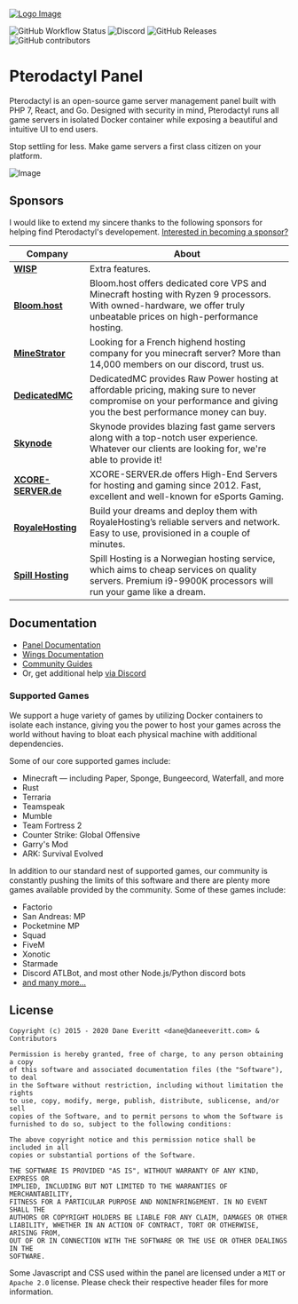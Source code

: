 [![Logo Image](https://cdn.pterodactyl.io/logos/new/pterodactyl_logo.png)](https://pterodactyl.io)

![GitHub Workflow Status](https://img.shields.io/github/workflow/status/pterodactyl/panel/tests?label=Tests&style=for-the-badge)
![Discord](https://img.shields.io/discord/122900397965705216?label=Discord&logo=Discord&logoColor=white&style=for-the-badge)
![GitHub Releases](https://img.shields.io/github/downloads/pterodactyl/panel/latest/total?style=for-the-badge)
![GitHub contributors](https://img.shields.io/github/contributors/pterodactyl/panel?style=for-the-badge)

# Pterodactyl Panel
Pterodactyl is an open-source game server management panel built with PHP 7, React, and Go. Designed with security 
in mind, Pterodactyl runs all game servers in isolated Docker container while exposing a beautiful and intuitive
UI to end users.

Stop settling for less. Make game servers a first class citizen on your platform.

![Image](https://cdn.pterodactyl.io/site-assets/pterodactyl_v1_demo.gif)

## Sponsors
I would like to extend my sincere thanks to the following sponsors for helping find Pterodactyl's developement.
[Interested in becoming a sponsor?](https://github.com/sponsors/DaneEveritt)

| Company | About |
| ------- | ----- |
| [**WISP**](https://wisp.gg) | Extra features. |
| [**Bloom.host**](https://bloom.host) | Bloom.host offers dedicated core VPS and Minecraft hosting with Ryzen 9 processors. With owned-hardware, we offer truly unbeatable prices on high-performance hosting. |
| [**MineStrator**](https://minestrator.com/) | Looking for a French highend hosting company for you minecraft server? More than 14,000 members on our discord, trust us. |
| [**DedicatedMC**](https://dedicatedmc.io/) | DedicatedMC provides Raw Power hosting at affordable pricing, making sure to never compromise on your performance and giving you the best performance money can buy. |
| [**Skynode**](https://www.skynode.pro/) | Skynode provides blazing fast game servers along with a top-notch user experience. Whatever our clients are looking for, we're able to provide it! |
| [**XCORE-SERVER.de**](https://xcore-server.de/) | XCORE-SERVER.de offers High-End Servers for hosting and gaming since 2012. Fast, excellent and well-known for eSports Gaming. |
| [**RoyaleHosting**](https://royalehosting.net/) |  Build your dreams and deploy them with RoyaleHosting’s reliable servers and network. Easy to use, provisioned in a couple of minutes. |
| [**Spill Hosting**](https://spillhosting.no/) |  Spill Hosting is a Norwegian hosting service, which aims to cheap services on quality servers. Premium i9-9900K processors will run your game like a dream. |

## Documentation
* [Panel Documentation](https://pterodactyl.io/panel/1.0/getting_started.html)
* [Wings Documentation](https://pterodactyl.io/wings/1.0/installing.html)
* [Community Guides](https://pterodactyl.io/community/about.html)
* Or, get additional help [via Discord](https://discord.gg/pterodactyl)

### Supported Games
We support a huge variety of games by utilizing Docker containers to isolate each instance, giving you the power to
host your games across the world without having to bloat each physical machine with additional dependencies.

Some of our core supported games include:

* Minecraft — including Paper, Sponge, Bungeecord, Waterfall, and more
* Rust
* Terraria
* Teamspeak
* Mumble
* Team Fortress 2
* Counter Strike: Global Offensive
* Garry's Mod
* ARK: Survival Evolved

In addition to our standard nest of supported games, our community is constantly pushing the limits of this software
and there are plenty more games available provided by the community. Some of these games include:

* Factorio
* San Andreas: MP
* Pocketmine MP
* Squad
* FiveM
* Xonotic
* Starmade
* Discord ATLBot, and most other Node.js/Python discord bots
* [and many more...](https://github.com/parkervcp/eggs)

## License
```
Copyright (c) 2015 - 2020 Dane Everitt <dane@daneeveritt.com> & Contributors

Permission is hereby granted, free of charge, to any person obtaining a copy
of this software and associated documentation files (the "Software"), to deal
in the Software without restriction, including without limitation the rights
to use, copy, modify, merge, publish, distribute, sublicense, and/or sell
copies of the Software, and to permit persons to whom the Software is
furnished to do so, subject to the following conditions:

The above copyright notice and this permission notice shall be included in all
copies or substantial portions of the Software.

THE SOFTWARE IS PROVIDED "AS IS", WITHOUT WARRANTY OF ANY KIND, EXPRESS OR
IMPLIED, INCLUDING BUT NOT LIMITED TO THE WARRANTIES OF MERCHANTABILITY,
FITNESS FOR A PARTICULAR PURPOSE AND NONINFRINGEMENT. IN NO EVENT SHALL THE
AUTHORS OR COPYRIGHT HOLDERS BE LIABLE FOR ANY CLAIM, DAMAGES OR OTHER
LIABILITY, WHETHER IN AN ACTION OF CONTRACT, TORT OR OTHERWISE, ARISING FROM,
OUT OF OR IN CONNECTION WITH THE SOFTWARE OR THE USE OR OTHER DEALINGS IN THE
SOFTWARE.
```

Some Javascript and CSS used within the panel are licensed under a `MIT` or `Apache 2.0` license. Please check their
respective header files for more information.
